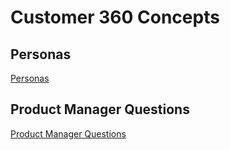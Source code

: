 # Customer 360 Concepts

## Personas

[Personas](./personas.md)

## Product Manager Questions

[Product Manager Questions](./product-manager-questions.md)